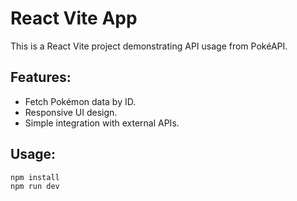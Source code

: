 # React Vite App
This is a React Vite project demonstrating API usage from PokéAPI.

## Features:
- Fetch Pokémon data by ID.
- Responsive UI design.
- Simple integration with external APIs.

## Usage:
```bash
npm install
npm run dev
